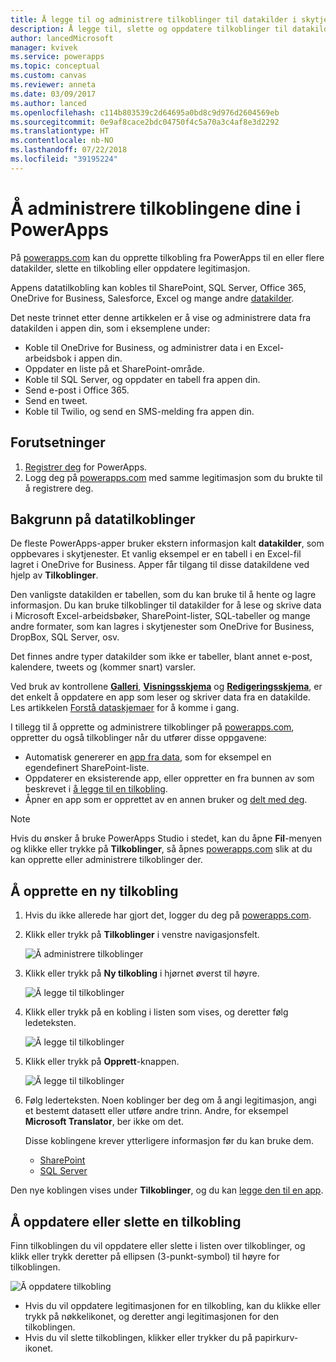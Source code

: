 ```yaml
---
title: Å legge til og administrere tilkoblinger til datakilder i skytjenester | Microsoft Docs
description: Å legge til, slette og oppdatere tilkoblinger til datakilder, blant annet SharePoint, SQL Server, OneDrive for Business, Salesforce og Office 365
author: lancedMicrosoft
manager: kvivek
ms.service: powerapps
ms.topic: conceptual
ms.custom: canvas
ms.reviewer: anneta
ms.date: 03/09/2017
ms.author: lanced
ms.openlocfilehash: c114b803539c2d64695a0bd8c9d976d2604569eb
ms.sourcegitcommit: 0e9af8cace2bdc04750f4c5a70a3c4af8e3d2292
ms.translationtype: HT
ms.contentlocale: nb-NO
ms.lasthandoff: 07/22/2018
ms.locfileid: "39195224"
---
```

# <a name="manage-your-connections-in-powerapps"></a>Å administrere tilkoblingene dine i PowerApps
På [powerapps.com](https://web.powerapps.com?utm_source=padocs&utm_medium=linkinadoc&utm_campaign=referralsfromdoc) kan du opprette tilkobling fra PowerApps til en eller flere datakilder, slette en tilkobling eller oppdatere legitimasjon.

Appens datatilkobling kan kobles til SharePoint, SQL Server, Office 365, OneDrive for Business, Salesforce, Excel og mange andre [datakilder](connections-list.md).

Det neste trinnet etter denne artikkelen er å vise og administrere data fra datakilden i appen din, som i eksemplene under:

* Koble til OneDrive for Business, og administrer data i en Excel-arbeidsbok i appen din.
* Oppdater en liste på et SharePoint-område.
* Koble til SQL Server, og oppdater en tabell fra appen din.
* Send e-post i Office 365.
* Send en tweet.
* Koble til Twilio, og send en SMS-melding fra appen din.

## <a name="prerequisites"></a>Forutsetninger
1. [Registrer deg](../signup-for-powerapps.md) for PowerApps.
2. Logg deg på [powerapps.com](https://web.powerapps.com?utm_source=padocs&utm_medium=linkinadoc&utm_campaign=referralsfromdoc) med samme legitimasjon som du brukte til å registrere deg.

## <a name="background-on-data-connections"></a>Bakgrunn på datatilkoblinger
De fleste PowerApps-apper bruker ekstern informasjon kalt **datakilder**, som oppbevares i skytjenester. Et vanlig eksempel er en tabell i en Excel-fil lagret i OneDrive for Business. Apper får tilgang til disse datakildene ved hjelp av **Tilkoblinger**.

Den vanligste datakilden er tabellen, som du kan bruke til å hente og lagre informasjon. Du kan bruke tilkoblinger til datakilder for å lese og skrive data i Microsoft Excel-arbeidsbøker, SharePoint-lister, SQL-tabeller og mange andre formater, som kan lagres i skytjenester som OneDrive for Business, DropBox, SQL Server, osv.

Det finnes andre typer datakilder som ikke er tabeller, blant annet e-post, kalendere, tweets og (kommer snart) varsler.

Ved bruk av kontrollene **[Galleri](controls/control-gallery.md)**, **[Visningsskjema](controls/control-form-detail.md)** og **[Redigeringsskjema](controls/control-form-detail.md)**, er det enkelt å oppdatere en app som leser og skriver data fra en datakilde. Les artikkelen [Forstå dataskjemaer](working-with-forms.md) for å komme i gang.

I tillegg til å opprette og administrere tilkoblinger på [powerapps.com](https://web.powerapps.com?utm_source=padocs&utm_medium=linkinadoc&utm_campaign=referralsfromdoc), oppretter du også tilkoblinger når du utfører disse oppgavene:

* Automatisk genererer en [app fra data](app-from-sharepoint.md), som for eksempel en egendefinert SharePoint-liste.
* Oppdaterer en eksisterende app, eller oppretter en fra bunnen av som beskrevet i [å legge til en tilkobling](add-data-connection.md).
* Åpner en app som er opprettet av en annen bruker og [delt med deg](share-app.md).

> [!NOTE]
> Hvis du ønsker å bruke PowerApps Studio i stedet, kan du åpne **Fil**-menyen og klikke eller trykke på **Tilkoblinger**, så åpnes [powerapps.com](https://web.powerapps.com?utm_source=padocs&utm_medium=linkinadoc&utm_campaign=referralsfromdoc) slik at du kan opprette eller administrere tilkoblinger der.

## <a name="create-a-new-connection"></a>Å opprette en ny tilkobling
1. Hvis du ikke allerede har gjort det, logger du deg på [powerapps.com](https://web.powerapps.com?utm_source=padocs&utm_medium=linkinadoc&utm_campaign=referralsfromdoc).
2. Klikk eller trykk på **Tilkoblinger** i venstre navigasjonsfelt.
   
    ![Å administrere tilkoblinger](./media/add-manage-connections/open-connections.png)
3. Klikk eller trykk på **Ny tilkobling** i hjørnet øverst til høyre.
   
    ![Å legge til tilkoblinger](./media/add-manage-connections/add-connection.png)
4. Klikk eller trykk på en kobling i listen som vises, og deretter følg ledeteksten.
   
   ![Å legge til tilkoblinger](./media/add-manage-connections/choose-connection.png)
5. Klikk eller trykk på **Opprett**-knappen.
   
   ![Å legge til tilkoblinger](./media/add-manage-connections/create-connection.png)
6. Følg lederteksten. Noen koblinger ber deg om å angi legitimasjon, angi et bestemt datasett eller utføre andre trinn. Andre, for eksempel **Microsoft Translator**, ber ikke om det.
   
   Disse koblingene krever ytterligere informasjon før du kan bruke dem.
   
   * [SharePoint](connections/connection-sharepoint-online.md)
   * [SQL Server](connections/connection-azure-sqldatabase.md)

Den nye koblingen vises under **Tilkoblinger**, og du kan [legge den til en app](add-data-connection.md).

## <a name="update-or-delete-a-connection"></a>Å oppdatere eller slette en tilkobling
Finn tilkoblingen du vil oppdatere eller slette i listen over tilkoblinger, og klikk eller trykk deretter på ellipsen (3-punkt-symbol) til høyre for tilkoblingen.

![Å oppdatere tilkobling](./media/add-manage-connections/auth-or-delete.png)

* Hvis du vil oppdatere legitimasjonen for en tilkobling, kan du klikke eller trykk på nøkkelikonet, og deretter angi legitimasjonen for den tilkoblingen.
* Hvis du vil slette tilkoblingen, klikker eller trykker du på papirkurv-ikonet.

